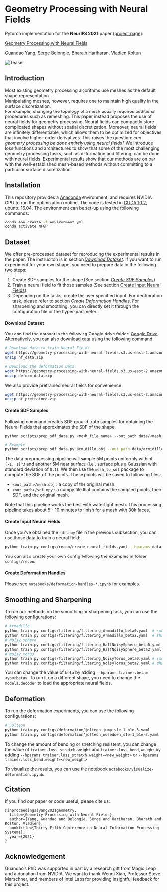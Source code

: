 # Geometry Processing with Neural Fields

Pytorch implementation for the **NeurIPS 2021** paper [(project page)](https://www.guandaoyang.com/NFGP):

[Geometry Processing with Neural Fields](https://openreview.net/pdf?id=JG-SlCAx5_K)

[Guandao Yang](https://www.guandaoyang.com/), 
[Serge Belongie](https://blogs.cornell.edu/techfaculty/serge-belongie/),
[Bharath Hariharan](http://home.bharathh.info/),
[Vladlen Koltun](http://vladlen.info/)

![Teaser](docs/assets/teaser.png)



## Introduction

Most existing geometry processing algorithms use meshes as the default shape representation.  
Manipulating meshes, however, requires one to maintain high quality in the surface discretization.  
For example, changing the topology of a mesh usually requires additional procedures such as remeshing. 
This paper instead proposes the use of neural fields for geometry processing. 
Neural fields can compactly store complicated shapes without spatial discretization. 
Moreover, neural fields are infinitely differentiable, which allows them to be optimized for objectives that involve higher-order derivatives. 
This raises the question: _can geometry processing be done entirely using neural fields?_ 
We introduce loss functions and architectures to show that some of the most challenging geometry processing tasks, such as deformation and filtering, can be done with neural fields. 
Experimental results show that our methods are on par with the well-established mesh-based methods without committing to a particular surface discretization.

## Installation 

This repository provides a [Anaconda](https://www.anaconda.com/) environment, and requires NVIDIA GPU to run the
 optimization routine. 
The code is tested in [CUDA 10.2](), ubuntu 16.04.
The environment can be set-up using the following commands:
```bash
conda env create -f environment.yml
conda activate NFGP
```

## Dataset

We offer pre-processed dataset for reproducing the experimental results in the paper. 
The instruciton is in section [_Download Dataset_](#download-dataset). 
If you want to run experiment for your own shape, you need to prepare data in the following two steps:
1. Create SDF samples for the shape (See section [_Create SDF Samples_](#create-sdf-samples))
2. Train a neural field to fit those samples (See section [Create Input Neural Fields](#create-input-neural-fields)).
3. Depending on the tasks, create the user specified input. For deofmration task, please refer to section [_Create
 Deformation Handles_](#create-deformation-handles). For sharpening and smoothing, you can directly set it through
  the configuration file or the hyper-parameter.

#### Download Dataset

You can find the dataset in the following Google drive folder: [Google Drive](https://drive.google.com/drive/folders/1oHS1jpVwUJ7mbKKdmfHsfXsDwS0kEZtW?usp=sharing). 
Alternatively, you can also download data using the following command:
```bash
# Download data to train Neural Fields
wget https://geometry-processing-with-neural-fields.s3.us-east-2.amazonaws.com/nf_data.zip
unzip nf_data.zip

# Download the deformation Data
wget https://geometry-processing-with-neural-fields.s3.us-east-2.amazonaws.com/deform_data.zipA
unzip deform_data.zip
```

We also provide pretrained neural fields for convenience:
```bash
wget https://geometry-processing-with-neural-fields.s3.us-east-2.amazonaws.com/nf_pretrained.zip
unzip nf_pretrained.zip
```

#### Create SDF Samples 

Following command creates SDF ground truth samples for obtaining the Neural Fields that approximates the SDF of the
 shape.
```bash
python scripts/prep_sdf_data.py <mesh_file_name> --out_path data/<mesh_file_name>

# Example
python scripts/prep_sdf_data.py armidillo.obj --out_path data/armidillo
```

The data preprocessing pipeline will sample 5M points uniformly withint `[-1, 1]^3` and another 5M near surface (i.e
. surface plus a Gaussian with standard deviation of `0.1`).
We then use the `mesh_to_sdf` package to compute the SDF of the points.
These points will be saved to following files:
- `<out_path>/mesh.obj` : a copy of the original mesh.
- `<out_path>/sdf.npy` : a numpy file that contains the sampled points, their SDF, and the original mesh.

Note that this pipeline works the best with watertight mesh.
This processing pipeline takes about 5 - 10 minutes to finish for a mesh with 30k faces.

#### Create Input Neural Fields 

Once you've obtained the `sdf.npy` file in the previous subsection,
you can use those data to train a neural field:
```bash
python train.py configs/recon/create_neural_fields.yaml --hparams data.path=<your_sdf.npy>
```
You can also create your own config following the examples in folder `configs/recon`.

#### Create Deformation Handles 

Please see `notebooks/deformation-handles-*.ipynb` for examples.

## Smoothing and Sharpening 

To run our methods on the smoothing or sharpening task, you can use the following configurations:
```bash
# Armadillo
python train.py configs/filtering/filtering_Armadillo_beta0.yaml  # smoothing
python train.py configs/filtering/filtering_Armadillo_beta2.yaml  # sharpening
# Noisy sphere
python train.py configs/filtering/filtering_HalfNoisySphere_beta0.yaml # smoothing
python train.py configs/filtering/filtering_HalfNoisySphere_beta2.yaml # sharpening
# Noisy torus
python train.py configs/filtering/filtering_NoisyTorus_beta0.yaml # smoothing
python train.py configs/filtering/filtering_NoisyTorus_beta2.yaml # sharpening
```

You can change the value of `beta` by adding `--hparams trainer.beta=<yourbeta>`.
To run it on a different shape, you need to change the `models.decoder` to load the appropriate neural fields.

## Deformation

To run the deformation experiments, you can use the following configurations:
```bash
# Jolteon
python train.py configs/deformation/jolteon_jump_s1e-1_b1e-3.yaml
python train.py configs/deformation/jolteon_nosedown_s1e-1_b1e-3.yaml
```

To change the amount of bending or stretching resistent, 
you can change the value of `trainer.loss_stretch.weight` and `trainer.loss_bend,weught` by
adding `--hparams trainer.loss_stretch.weight=<new_weight>` or `--hparams trainer.loss_bend.weight=<new_weight>`

To visualize the results, you can use the notebook `notebooks/visualize-deformation.ipynb`.

## Citation 

If you find our paper or code useful, please cite us:
```
@inproceedings{yang2021geometry,
  title={Geometry Processing with Neural Fields},
  author={Yang, Guandao and Belongie, Serge and Hariharan, Bharath and Koltun, Vladlen},
  booktitle={Thirty-Fifth Conference on Neural Information Processing Systems},
  year={2021}
}
```

## Acknowledgement
Guandao’s PhD was supported in part by a research gift from Magic Leap and
a donation from NVIDIA. We want to thank Wenqi Xian, Professor Steve Marschner, and members
of Intel Labs for providing insightful feedback for this project.
